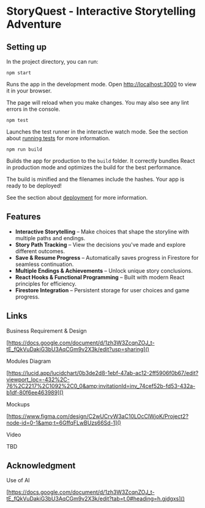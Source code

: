 # **StoryQuest - Interactive Storytelling Adventure**

## Setting up

In the project directory, you can run:

`npm start`

Runs the app in the development mode.
Open [http://localhost:3000](http://localhost:3000) to view it in your browser.

The page will reload when you make changes.
You may also see any lint errors in the console.

`npm test`

Launches the test runner in the interactive watch mode.
See the section about [running tests](https://facebook.github.io/create-react-app/docs/running-tests) for more information.

`npm run build`

Builds the app for production to the `build` folder.
It correctly bundles React in production mode and optimizes the build for the best performance.

The build is minified and the filenames include the hashes.
Your app is ready to be deployed!

See the section about [deployment](https://facebook.github.io/create-react-app/docs/deployment) for more information.

## Features

* **Interactive Storytelling** – Make choices that shape the storyline with multiple paths and endings.
* **Story Path Tracking** – View the decisions you've made and explore different outcomes.
* **Save & Resume Progress** – Automatically saves progress in Firestore for seamless continuation.
* **Multiple Endings & Achievements** – Unlock unique story conclusions.
* **React Hooks & Functional Programming** – Built with modern React principles for efficiency.
* **Firestore Integration** – Persistent storage for user choices and game progress.

## Links

Business Requirement & Design

[https://docs.google.com/document/d/1zh3W3ZcqnZOJ_t-tE_fQkVuDakiG3bU3AqCGm9v2X3k/edit?usp=sharing]()

Modules Diagram

[https://lucid.app/lucidchart/0b3de2d8-1ebf-47ab-ac12-2ff5906f0b67/edit?viewport_loc=-432%2C-76%2C2217%2C1092%2C0_0&amp;invitationId=inv_74cef52b-fd53-432a-b1df-80f6ee463989]()

Mockups

[https://www.figma.com/design/C2wUCrvW3aC10LOcClWjoK/Project2?node-id=0-1&amp;t=6GffqFLwBUzs66Sd-1]()

Video

TBD

## Acknowledgment

Use of AI

[https://docs.google.com/document/d/1zh3W3ZcqnZOJ_t-tE_fQkVuDakiG3bU3AqCGm9v2X3k/edit?tab=t.0#heading=h.gjdgxs]()
